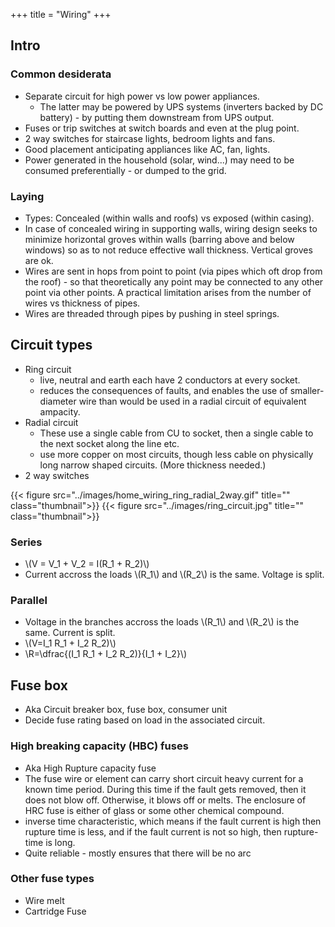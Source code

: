 +++
title = "Wiring"
+++

## Intro

### Common desiderata
- Separate circuit for high power vs low power appliances.
  - The latter may be powered by UPS systems (inverters backed by DC battery) - by putting them downstream from UPS output.
- Fuses or trip switches at switch boards and even at the plug point.
- 2 way switches for staircase lights, bedroom lights and fans.
- Good placement anticipating appliances like AC, fan, lights.
- Power generated in the household (solar, wind...) may need to be consumed preferentially - or dumped to the grid. 

### Laying
- Types: Concealed (within walls and roofs) vs exposed (within casing).
- In case of concealed wiring in supporting walls, wiring design seeks to minimize horizontal groves within walls (barring above and below windows) so as to not reduce effective wall thickness. Vertical groves are ok.
- Wires are sent in hops from point to point (via pipes which oft drop from the roof) - so that theoretically any point may be connected to any other point via other points. A practical limitation arises from the number of wires vs thickness of pipes.
- Wires are threaded through pipes by pushing in steel springs.

## Circuit types
- Ring circuit
  - live, neutral and earth each have 2 conductors at every socket.
  - reduces the consequences of faults, and enables the use of smaller-diameter wire than would be used in a radial circuit of equivalent ampacity.
- Radial circuit
  - These use a single cable from CU to socket, then a single cable to the next socket along the line etc. 
  - use more copper on most circuits, though less cable on physically long narrow shaped circuits. (More thickness needed.)
- 2 way switches

{{< figure src="../images/home_wiring_ring_radial_2way.gif" title="" class="thumbnail">}}
{{< figure src="../images/ring_circuit.jpg" title="" class="thumbnail">}}

### Series
- \\(V = V_1 + V_2 = I(R_1 + R_2)\\)
- Current accross the loads \\(R_1\\) and \\(R_2\\) is the same. Voltage is split. 

### Parallel
- Voltage in the branches accross the loads \\(R_1\\) and \\(R_2\\) is the same. Current is split.
- \\(V=I_1 R_1 + I_2 R_2)\\)
- \\R=\dfrac{(I_1 R_1 + I_2 R_2)}{I_1 + I_2}\\)


## Fuse box
- Aka Circuit breaker box, fuse box, consumer unit
- Decide fuse rating based on load in the associated circuit.

### High breaking capacity (HBC) fuses
- Aka High Rupture capacity fuse
- The fuse wire or element can carry short circuit heavy current for a known time period. During this time if the fault gets removed, then it does not blow off. Otherwise, it blows off or melts. The enclosure of HRC fuse is either of glass or some other chemical compound.
- inverse time characteristic, which means if the fault current is high then rupture time is less, and if the fault current is not so high, then rupture-time is long.
- Quite reliable - mostly ensures that there will be no arc

### Other fuse types
- Wire melt
- Cartridge Fuse

